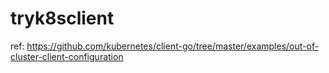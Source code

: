 # tryk8sclient

ref: https://github.com/kubernetes/client-go/tree/master/examples/out-of-cluster-client-configuration
